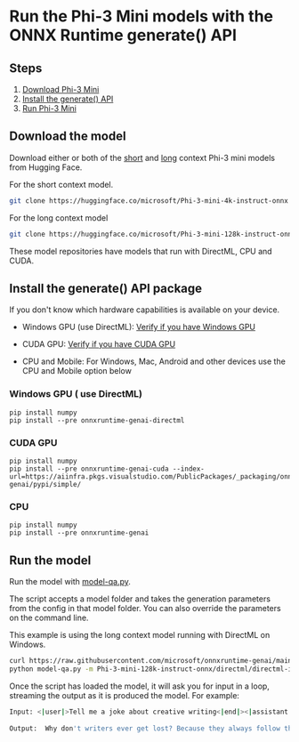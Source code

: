 # Run the Phi-3 Mini models with the ONNX Runtime generate() API

## Steps
1. [Download Phi-3 Mini](#download-the-model)
2. [Install the generate() API](#install-the-generate()-api-package)
3. [Run Phi-3 Mini](#run-the-model)

## Download the model 

Download either or both of the [short](https://aka.ms/phi3-mini-4k-instruct-onnx) and [long](https://aka.ms/phi3-mini-128k-instruct-onnx) context Phi-3 mini models from Hugging Face.


For the short context model.

```bash
git clone https://huggingface.co/microsoft/Phi-3-mini-4k-instruct-onnx
```

For the long context model

```bash
git clone https://huggingface.co/microsoft/Phi-3-mini-128k-instruct-onnx
```

These model repositories have models that run with DirectML, CPU and CUDA.

## Install the generate() API package

If you don't know which hardware capabilities is available on your device.
* Windows GPU (use DirectML): [Verify if you have Windows GPU](https://www.microsoft.com/en-us/windows/learning-center/how-to-check-gpu)

* CUDA GPU: [Verify if you have CUDA GPU](https://docs.nvidia.com/cuda/cuda-installation-guide-microsoft-windows/index.html#verify-you-have-a-cuda-capable-gpu)

* CPU and Mobile: For Windows, Mac, Android and other devices use the CPU and Mobile option below

### Windows GPU ( use DirectML)

```
pip install numpy
pip install --pre onnxruntime-genai-directml
```

### CUDA GPU

```
pip install numpy
pip install --pre onnxruntime-genai-cuda --index-url=https://aiinfra.pkgs.visualstudio.com/PublicPackages/_packaging/onnxruntime-genai/pypi/simple/
```

### CPU

```
pip install numpy
pip install --pre onnxruntime-genai
```

## Run the model

Run the model with [model-qa.py](https://github.com/microsoft/onnxruntime-genai/blob/main/examples/python/model-qa.py).

The script accepts a model folder and takes the generation parameters from the config in that model folder. You can also override the parameters on the command line.

This example is using the long context model running with DirectML on Windows.

```bash
curl https://raw.githubusercontent.com/microsoft/onnxruntime-genai/main/examples/python/model-qa.py -o model-qa.py
python model-qa.py -m Phi-3-mini-128k-instruct-onnx/directml/directml-int4-awq-block-128 -l 2048
```

Once the script has loaded the model, it will ask you for input in a loop, streaming the output as it is produced the model. For example:

```bash
Input: <|user|>Tell me a joke about creative writing<|end|><|assistant|>
 
Output:  Why don't writers ever get lost? Because they always follow the plot! 
```
